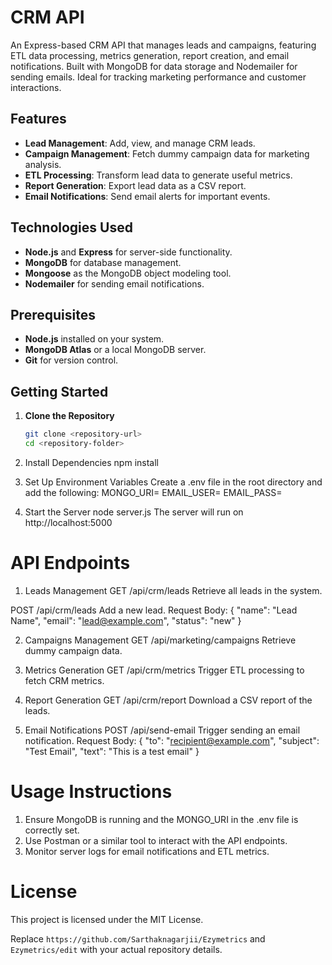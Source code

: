 # CRM API

An Express-based CRM API that manages leads and campaigns, featuring ETL data processing, metrics generation, report creation, and email notifications. Built with MongoDB for data storage and Nodemailer for sending emails. Ideal for tracking marketing performance and customer interactions.

## Features
- **Lead Management**: Add, view, and manage CRM leads.
- **Campaign Management**: Fetch dummy campaign data for marketing analysis.
- **ETL Processing**: Transform lead data to generate useful metrics.
- **Report Generation**: Export lead data as a CSV report.
- **Email Notifications**: Send email alerts for important events.

## Technologies Used
- **Node.js** and **Express** for server-side functionality.
- **MongoDB** for database management.
- **Mongoose** as the MongoDB object modeling tool.
- **Nodemailer** for sending email notifications.

## Prerequisites
- **Node.js** installed on your system.
- **MongoDB Atlas** or a local MongoDB server.
- **Git** for version control.

## Getting Started

1. **Clone the Repository**
   ```bash
   git clone <repository-url>
   cd <repository-folder>

2. Install Dependencies
     npm install

   
3. Set Up Environment Variables
   Create a .env file in the root directory and add the following:
    MONGO_URI=<your-mongodb-connection-string>
    EMAIL_USER=<your-email-address>
    EMAIL_PASS=<your-email-password>

4. Start the Server
    node server.js
    The server will run on http://localhost:5000

# API Endpoints

1. Leads Management
  GET /api/crm/leads
  Retrieve all leads in the system.

  POST /api/crm/leads
  Add a new lead.
  Request Body:
    {
  "name": "Lead Name",
  "email": "lead@example.com",
  "status": "new"
}


2. Campaigns Management
   GET /api/marketing/campaigns
   Retrieve dummy campaign data.

3. Metrics Generation
  GET /api/crm/metrics
  Trigger ETL processing to fetch CRM metrics.

4. Report Generation
   GET /api/crm/report
   Download a CSV report of the leads.

5. Email Notifications
   POST /api/send-email
   Trigger sending an email notification.
   Request Body:
     {
  "to": "recipient@example.com",
  "subject": "Test Email",
  "text": "This is a test email"
}


# Usage Instructions

1. Ensure MongoDB is running and the MONGO_URI in the .env file is correctly set.
2. Use Postman or a similar tool to interact with the API endpoints.
3. Monitor server logs for email notifications and ETL metrics.


# License
  This project is licensed under the MIT License.
   
Replace `https://github.com/Sarthaknagarjii/Ezymetrics` and `Ezymetrics/edit` with your actual repository details.


     

